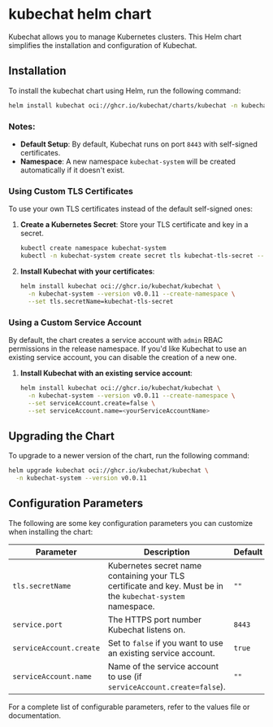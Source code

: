 # kubechat helm chart

Kubechat allows you to manage Kubernetes clusters. This Helm chart simplifies the installation and configuration of Kubechat.

## Installation

To install the kubechat chart using Helm, run the following command:

```bash
helm install kubechat oci://ghcr.io/kubechat/charts/kubechat -n kubechat-system --create-namespace
```

### Notes:

- **Default Setup**: By default, Kubechat runs on port `8443` with self-signed certificates.
- **Namespace**: A new namespace `kubechat-system` will be created automatically if it doesn't exist.

### Using Custom TLS Certificates

To use your own TLS certificates instead of the default self-signed ones:

1. **Create a Kubernetes Secret**: Store your TLS certificate and key in a secret.

   ```bash
   kubectl create namespace kubechat-system
   kubectl -n kubechat-system create secret tls kubechat-tls-secret --cert=tls.crt --key=tls.key
   ```

2. **Install Kubechat with your certificates**:

   ```bash
   helm install kubechat oci://ghcr.io/kubechat/kubechat \
     -n kubechat-system --version v0.0.11 --create-namespace \
     --set tls.secretName=kubechat-tls-secret
   ```

### Using a Custom Service Account

By default, the chart creates a service account with `admin` RBAC permissions in the release namespace. If you'd like Kubechat to use an existing service account, you can disable the creation of a new one.

1. **Install Kubechat with an existing service account**:

   ```bash
   helm install kubechat oci://ghcr.io/kubechat/kubechat \
     -n kubechat-system --version v0.0.11 --create-namespace \
     --set serviceAccount.create=false \
     --set serviceAccount.name=<yourServiceAccountName>
   ```

## Upgrading the Chart

To upgrade to a newer version of the chart, run the following command:

```bash
helm upgrade kubechat oci://ghcr.io/kubechat/kubechat \
  -n kubechat-system --version v0.0.11
```

## Configuration Parameters

The following are some key configuration parameters you can customize when installing the chart:

| Parameter               | Description                                                                                       | Default  |
|-------------------------|---------------------------------------------------------------------------------------------------|----------|
| `tls.secretName`         | Kubernetes secret name containing your TLS certificate and key. Must be in the `kubechat-system` namespace. | `""`     |
| `service.port`           | The HTTPS port number Kubechat listens on.                                                        | `8443`   |
| `serviceAccount.create`  | Set to `false` if you want to use an existing service account.                                     | `true`   |
| `serviceAccount.name`    | Name of the service account to use (if `serviceAccount.create=false`).                            | `""`     |

For a complete list of configurable parameters, refer to the values file or documentation.
